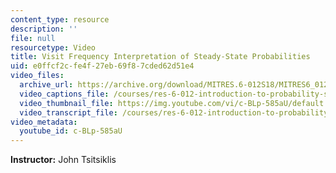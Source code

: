 ```yaml
---
content_type: resource
description: ''
file: null
resourcetype: Video
title: Visit Frequency Interpretation of Steady-State Probabilities
uid: e0ffcf2c-fe4f-27eb-69f8-7cded62d51e4
video_files:
  archive_url: https://archive.org/download/MITRES.6-012S18/MITRES6_012S18_L25-09_300k.mp4
  video_captions_file: /courses/res-6-012-introduction-to-probability-spring-2018/61c20ae5f9ca5304b3e5df52cdea2b88_c-BLp-585aU.vtt
  video_thumbnail_file: https://img.youtube.com/vi/c-BLp-585aU/default.jpg
  video_transcript_file: /courses/res-6-012-introduction-to-probability-spring-2018/eb08b6a17a8ae66ed12658d1cd8a263b_c-BLp-585aU.pdf
video_metadata:
  youtube_id: c-BLp-585aU
---
```


**Instructor:** John Tsitsiklis